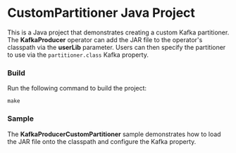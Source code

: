 # CustomPartitioner Java Project

This is a Java project that demonstrates creating a custom Kafka partitioner. The **KafkaProducer** operator can add the JAR file to the operator's classpath via the **userLib** parameter. Users can then specify the partitioner to use via the `partitioner.class` Kafka property. 

### Build

Run the following command to build the project: 
```
make
```

### Sample

The **KafkaProducerCustomPartitioner** sample demonstrates how to load the JAR file onto the classpath and configure the Kafka property. 
